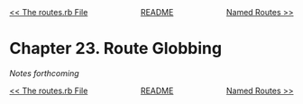<div>
<div style='float: left'><a href='ch22-the-routes.rb-file.md'>&lt;&lt; The routes.rb File</a></div>
<div style='float: right'><a href='ch24-named-routes.md'>Named Routes &gt;&gt;</a></div>
<div style='float: inline-auto;text-align:center'><a href='README.md'>README</a></div>
<div style="clear: both"></div>
</div>

# Chapter 23. Route Globbing

*Notes forthcoming*

<div>
<div style='float: left'><a href='ch22-the-routes.rb-file.md'>&lt;&lt; The routes.rb File</a></div>
<div style='float: right'><a href='ch24-named-routes.md'>Named Routes &gt;&gt;</a></div>
<div style='float: inline-auto;text-align:center'><a href='README.md'>README</a></div>
<div style="clear: both"></div>
</div>